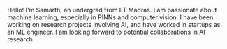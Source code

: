 Hello! I'm Samarth, an undergrad from IIT Madras. I am passionate about machine learning, especially in PINNs and computer vision. I have been working on research projects involving AI, and have worked in startups as an ML engineer. I am looking forward to potential collaborations in AI research.

